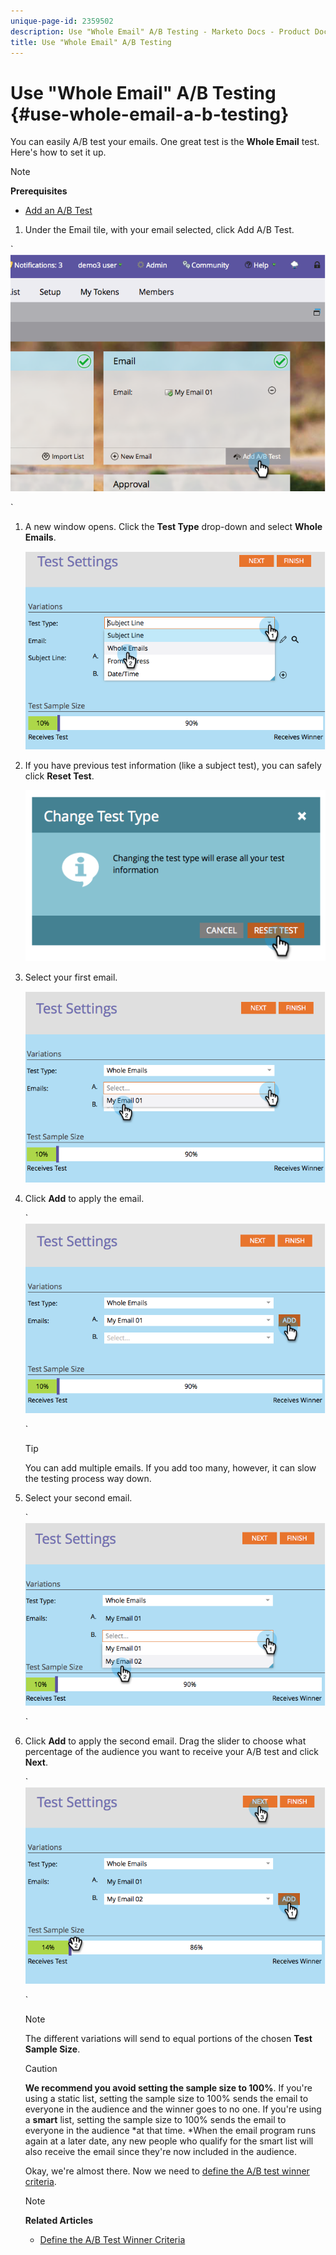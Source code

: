 ```yaml
---
unique-page-id: 2359502
description: Use "Whole Email" A/B Testing - Marketo Docs - Product Documentation
title: Use "Whole Email" A/B Testing
---
```


# Use "Whole Email" A/B Testing {#use-whole-email-a-b-testing}

You can easily A/B test your emails. One great test is the **Whole Email** test. Here's how to set it up.

>[!NOTE]
>
>**Prerequisites**
>
>* [Add an A/B Test](add-an-a-b-test.md)
>

1. Under the Email tile, with your email selected, click Add A/B Test.

` ![](assets/image2014-9-12-15-3a22-3a12.png)

`

1. A new window opens. Click the **Test Type** drop-down and select **Whole Emails**.

   ![](assets/image2014-9-12-15-3a22-3a27.png)

1. If you have previous test information (like a subject test), you can safely click **Reset Test**.

   ![](assets/image2014-9-12-15-3a22-3a40.png)

1. Select your first email.

   ![](assets/image2014-9-12-15-3a22-3a52.png)

1. Click **Add** to apply the email.

   ` ![](assets/image2014-9-12-15-3a23-3a20.png)

   `

   >[!TIP]
   >
   >You can add multiple emails. If you add too many, however, it can slow the testing process way down.

1. Select your second email.

   ` ![](assets/image2014-9-12-15-3a23-3a49.png)

   ` 

1. Click **Add** to apply the second email. Drag the slider to choose what percentage of the audience you want to receive your A/B test and click **Next**.

   ` ![](assets/image2014-9-12-15-3a24-3a1.png)

   `

   >[!NOTE]
   >
   >The different variations will send to equal portions of the chosen **Test Sample Size**.

   >[!CAUTION]
   >
   >**We recommend you avoid setting the sample size to 100%**. If you're using a static list, setting the sample size to 100% sends the email to everyone in the audience and the winner goes to no one. If you're using a **smart** list, setting the sample size to 100% sends the email to everyone in the audience *at that time. *When the email program runs again at a later date, any new people who qualify for the smart list will also receive the email since they're now included in the audience.

   Okay, we're almost there. Now we need to [define the A/B test winner criteria](define-the-a-b-test-winner-criteria.md). 

   >[!NOTE]
   >
   >**Related Articles**
   >
   >    
   >    
   >    * [Define the A/B Test Winner Criteria](define-the-a-b-test-winner-criteria.md)
   >    
   >

